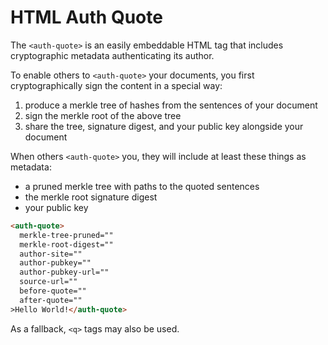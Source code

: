 # HTML Auth Quote

The `<auth-quote>` is an easily embeddable HTML tag that includes cryptographic metadata authenticating its author.

To enable others to `<auth-quote>` your documents, you first cryptographically sign the content in a special way:

1) produce a merkle tree of hashes from the sentences of your document
2) sign the merkle root of the above tree
3) share the tree, signature digest, and your public key alongside your document


When others `<auth-quote>` you, they will include at least these things as metadata:
* a pruned merkle tree with paths to the quoted sentences
* the merkle root signature digest
* your public key

```html
<auth-quote>
  merkle-tree-pruned=""
  merkle-root-digest=""
  author-site=""
  author-pubkey=""
  author-pubkey-url=""
  source-url=""
  before-quote=""
  after-quote=""
>Hello World!</auth-quote>
```

As a fallback, `<q>` tags may also be used.
